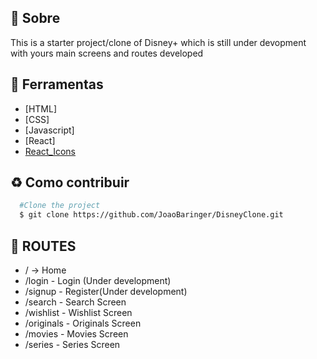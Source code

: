 ## 📕 Sobre

This is a starter project/clone of Disney+ which is still under devopment with yours main screens and routes developed

## 🔨 Ferramentas

- [HTML]
- [CSS]
- [Javascript]
- [React]
- [React_Icons](https://react-icons.github.io/react-icons/icons?name=fi)

## ♻️ Como contribuir

```bash
  #Clone the project
  $ git clone https://github.com/JoaoBaringer/DisneyClone.git
```

## 📌 ROUTES

- / -> Home
- /login - Login (Under development)
- /signup - Register(Under development)
- /search - Search Screen
- /wishlist - Wishlist Screen
- /originals - Originals Screen
- /movies - Movies Screen
- /series - Series Screen




